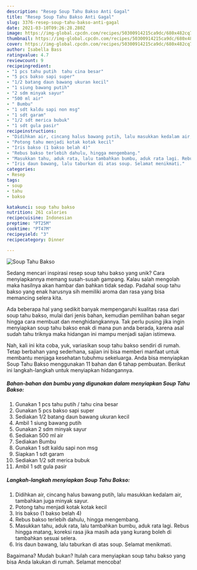 ```yaml
---
description: "Resep Soup Tahu Bakso Anti Gagal"
title: "Resep Soup Tahu Bakso Anti Gagal"
slug: 3376-resep-soup-tahu-bakso-anti-gagal
date: 2021-03-10T09:26:28.280Z
image: https://img-global.cpcdn.com/recipes/50300914215ca9dc/680x482cq70/soup-tahu-bakso-foto-resep-utama.jpg
thumbnail: https://img-global.cpcdn.com/recipes/50300914215ca9dc/680x482cq70/soup-tahu-bakso-foto-resep-utama.jpg
cover: https://img-global.cpcdn.com/recipes/50300914215ca9dc/680x482cq70/soup-tahu-bakso-foto-resep-utama.jpg
author: Isabella Bass
ratingvalue: 4.7
reviewcount: 9
recipeingredient:
- "1 pcs tahu putih  tahu cina besar"
- "5 pcs bakso sapi super"
- "1/2 batang daun bawang ukuran kecil"
- "1 siung bawang putih"
- "2 sdm minyak sayur"
- "500 ml air"
- " Bumbu"
- "1 sdt kaldu sapi non msg"
- "1 sdt garam"
- "1/2 sdt merica bubuk"
- "1 sdt gula pasir"
recipeinstructions:
- "Didihkan air, cincang halus bawang putih, lalu masukkan kedalam air, tambahkan juga minyak sayur."
- "Potong tahu menjadi kotak kotak kecil"
- "Iris bakso (1 bakso belah 4)"
- "Rebus bakso terlebih dahulu, hingga mengembang."
- "Masukkan tahu, aduk rata, lalu tambahkan bumbu, aduk rata lagi. Rebus hingga matang, koreksi rasa jika masih ada yang kurang boleh di tambahkan sesuai selera."
- "Iris daun bawang, lalu taburkan di atas soup. Selamat menikmati."
categories:
- Resep
tags:
- soup
- tahu
- bakso

katakunci: soup tahu bakso 
nutrition: 261 calories
recipecuisine: Indonesian
preptime: "PT25M"
cooktime: "PT47M"
recipeyield: "3"
recipecategory: Dinner

---
```



![Soup Tahu Bakso](https://img-global.cpcdn.com/recipes/50300914215ca9dc/680x482cq70/soup-tahu-bakso-foto-resep-utama.jpg)

Sedang mencari inspirasi resep soup tahu bakso yang unik? Cara menyiapkannya memang susah-susah gampang. Kalau salah mengolah maka hasilnya akan hambar dan bahkan tidak sedap. Padahal soup tahu bakso yang enak harusnya sih memiliki aroma dan rasa yang bisa memancing selera kita.



Ada beberapa hal yang sedikit banyak mempengaruhi kualitas rasa dari soup tahu bakso, mulai dari jenis bahan, kemudian pemilihan bahan segar hingga cara membuat dan menghidangkannya. Tak perlu pusing jika ingin menyiapkan soup tahu bakso enak di mana pun anda berada, karena asal sudah tahu triknya maka hidangan ini mampu menjadi sajian istimewa.


Nah, kali ini kita coba, yuk, variasikan soup tahu bakso sendiri di rumah. Tetap berbahan yang sederhana, sajian ini bisa memberi manfaat untuk membantu menjaga kesehatan tubuhmu sekeluarga. Anda bisa menyiapkan Soup Tahu Bakso menggunakan 11 bahan dan 6 tahap pembuatan. Berikut ini langkah-langkah untuk menyiapkan hidangannya.

<!--inarticleads1-->

##### Bahan-bahan dan bumbu yang digunakan dalam menyiapkan Soup Tahu Bakso:

1. Gunakan 1 pcs tahu putih / tahu cina besar
1. Gunakan 5 pcs bakso sapi super
1. Sediakan 1/2 batang daun bawang ukuran kecil
1. Ambil 1 siung bawang putih
1. Gunakan 2 sdm minyak sayur
1. Sediakan 500 ml air
1. Sediakan  Bumbu
1. Gunakan 1 sdt kaldu sapi non msg
1. Siapkan 1 sdt garam
1. Sediakan 1/2 sdt merica bubuk
1. Ambil 1 sdt gula pasir




<!--inarticleads2-->

##### Langkah-langkah menyiapkan Soup Tahu Bakso:

1. Didihkan air, cincang halus bawang putih, lalu masukkan kedalam air, tambahkan juga minyak sayur.
1. Potong tahu menjadi kotak kotak kecil
1. Iris bakso (1 bakso belah 4)
1. Rebus bakso terlebih dahulu, hingga mengembang.
1. Masukkan tahu, aduk rata, lalu tambahkan bumbu, aduk rata lagi. Rebus hingga matang, koreksi rasa jika masih ada yang kurang boleh di tambahkan sesuai selera.
1. Iris daun bawang, lalu taburkan di atas soup. Selamat menikmati.




Bagaimana? Mudah bukan? Itulah cara menyiapkan soup tahu bakso yang bisa Anda lakukan di rumah. Selamat mencoba!
